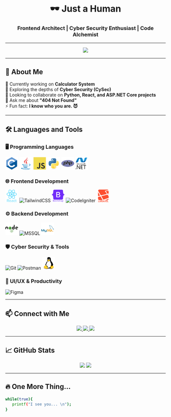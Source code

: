 <h1 align="center">🕶️ Just a Human</h1>
<h3 align="center">Frontend Architect | Cyber Security Enthusiast | Code Alchemist</h3>

---

<p align="center">
  <img src="https://media.giphy.com/media/QvpqTCiEcwtvx6wwJK/giphy.gif" width="500" />
</p>

---

## 🚀 About Me  
🔭 Currently working on **Calculator System**  
🌱 Exploring the depths of **Cyber Security (CySec)**  
👯 Looking to collaborate on **Python, React, and ASP.NET Core projects**  
💬 Ask me about **"404 Not Found"**  
⚡ Fun fact: **I know who you are. 😈**  

---

## 🛠️ Languages and Tools  

### 🖥️ Programming Languages  
<p align="left">
  <img src="https://raw.githubusercontent.com/devicons/devicon/master/icons/c/c-original.svg" alt="C" width="40" height="40"/>
  <img src="https://raw.githubusercontent.com/devicons/devicon/master/icons/java/java-original.svg" alt="Java" width="40" height="40"/>
  <img src="https://raw.githubusercontent.com/devicons/devicon/master/icons/javascript/javascript-original.svg" alt="JavaScript" width="40" height="40"/>
  <img src="https://raw.githubusercontent.com/devicons/devicon/master/icons/python/python-original.svg" alt="Python" width="40" height="40"/>
  <img src="https://raw.githubusercontent.com/devicons/devicon/master/icons/php/php-original.svg" alt="PHP" width="40" height="40"/>
  <img src="https://raw.githubusercontent.com/devicons/devicon/master/icons/dot-net/dot-net-original-wordmark.svg" alt=".NET" width="40" height="40"/>
</p>

### 🌐 Frontend Development  
<p align="left">
  <img src="https://raw.githubusercontent.com/devicons/devicon/master/icons/react/react-original-wordmark.svg" alt="React" width="40" height="40"/>
  <img src="https://www.vectorlogo.zone/logos/tailwindcss/tailwindcss-icon.svg" alt="TailwindCSS" width="40" height="40"/>
  <img src="https://raw.githubusercontent.com/devicons/devicon/master/icons/bootstrap/bootstrap-plain-wordmark.svg" alt="Bootstrap" width="40" height="40"/>
  <img src="https://cdn.worldvectorlogo.com/logos/codeigniter.svg" alt="CodeIgniter" width="40" height="40"/>
  <img src="https://raw.githubusercontent.com/devicons/devicon/master/icons/laravel/laravel-plain-wordmark.svg" alt="Laravel" width="40" height="40"/>
</p>

### ⚙️ Backend Development  
<p align="left">
  <img src="https://raw.githubusercontent.com/devicons/devicon/master/icons/nodejs/nodejs-original-wordmark.svg" alt="Node.js" width="40" height="40"/>
  <img src="https://www.microsoft.com/en-us/sql-server" alt="MSSQL" width="40" height="40"/>
  <img src="https://raw.githubusercontent.com/devicons/devicon/master/icons/mysql/mysql-original-wordmark.svg" alt="MySQL" width="40" height="40"/>
</p>

### 🛡️ Cyber Security & Tools  
<p align="left">
  <img src="https://www.vectorlogo.zone/logos/git-scm/git-scm-icon.svg" alt="Git" width="40" height="40"/>
  <img src="https://www.vectorlogo.zone/logos/getpostman/getpostman-icon.svg" alt="Postman" width="40" height="40"/>
  <img src="https://raw.githubusercontent.com/devicons/devicon/master/icons/linux/linux-original.svg" alt="Linux" width="40" height="40"/>
</p>

### 🎨 UI/UX & Productivity  
<p align="left">
  <img src="https://www.vectorlogo.zone/logos/figma/figma-icon.svg" alt="Figma" width="40" height="40"/>
</p>

---

## 📫 Connect with Me  
<p align="center">
  <a href="https://github.com/yourusername" target="_blank">
    <img src="https://img.shields.io/badge/GitHub-000000?style=for-the-badge&logo=github&logoColor=white">
  </a>
  <a href="https://linkedin.com/in/yourusername" target="_blank">
    <img src="https://img.shields.io/badge/LinkedIn-0A66C2?style=for-the-badge&logo=linkedin&logoColor=white">
  </a>
  <a href="https://twitter.com/yourusername" target="_blank">
    <img src="https://img.shields.io/badge/Twitter-1DA1F2?style=for-the-badge&logo=twitter&logoColor=white">
  </a>
</p>

---

## 📈 GitHub Stats  
<p align="center">
  <img src="https://github-readme-streak-stats.herokuapp.com?user=yourusername&theme=dark&hide_border=true&date_format=j%20M%5B%20Y%5D" width="49%">
  <img src="https://github-readme-stats.vercel.app/api?username=yourusername&show_icons=true&theme=dark&hide_border=true" width="49%">
</p>

---

## 🔥 One More Thing...
```bash
while(true){
   printf("I see you... \n");
}

